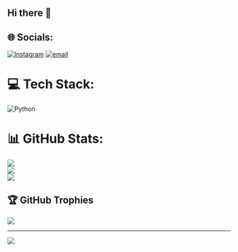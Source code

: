 ## Hi there 👋


## 🌐 Socials:
[![Instagram](https://img.shields.io/badge/Instagram-%23E4405F.svg?logo=Instagram&logoColor=white)](https://instagram.com/gowtham_515_) [![email](https://img.shields.io/badge/Email-D14836?logo=gmail&logoColor=white)](mailto:gowtham98455@gmail.com) 

# 💻 Tech Stack:
![Python](https://img.shields.io/badge/python-3670A0?style=for-the-badge&logo=python&logoColor=ffdd54)
# 📊 GitHub Stats:
![](https://github-readme-stats.vercel.app/api?username=gowtham350&theme=tokyonight&hide_border=false&include_all_commits=true&count_private=true)<br/>
![](https://nirzak-streak-stats.vercel.app/?user=gowtham350&theme=tokyonight&hide_border=false)<br/>
![](https://github-readme-stats.vercel.app/api/top-langs/?username=gowtham350&theme=tokyonight&hide_border=false&include_all_commits=true&count_private=true&layout=compact)

## 🏆 GitHub Trophies
![](https://github-profile-trophy.vercel.app/?username=gowtham350&theme=radical&no-frame=false&no-bg=true&margin-w=4)

---
[![](https://visitcount.itsvg.in/api?id=gowtham350&icon=0&color=0)](https://visitcount.itsvg.in)

<!-- Proudly created with GPRM ( https://gprm.itsvg.in ) -->
